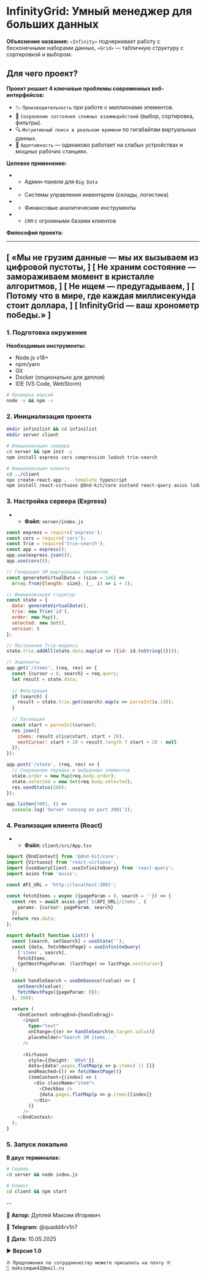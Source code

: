 # InfinityGrid: Умный менеджер для больших данных

**Объяснение названия:** `«Infinity»` подчеркивает работу с бесконечными наборами данных, `«Grid»` — табличную структуру с сортировкой и выбором.

## Для чего проект?

**Проект решает 4 ключевые проблемы современных веб-интерфейсов:**

- 📉 `Производительность` при работе с миллионами элементов.
- 🧩 `Сохранение состояния сложных взаимодействий` (выбор, сортировка, фильтры).
- 🔍 `Интуитивный поиск в реальном времени` по гигабайтам виртуальных данных.
- 📱 `Адаптивность` — одинаково работает на слабых устройствах и мощных рабочих станциях.

**Целевое применение:**

- - Админ-панели для `Big Data`
- - Системы управления инвентарем (склады, логистика)
- - Финансовые аналитические инструменты
- - `CRM` с огромными базами клиентов

**Философия проекта:**

 -------------------------------------------------------------------
[ «Мы не грузим данные — мы их вызываем из цифровой пустоты,        ]
[ Не храним состояние — замораживаем момент в кристалле алгоритмов, ]
[ Не ищем — предугадываем,                                          ]
[ Потому что в мире, где каждая миллисекунда стоит доллара,         ]
[ InfinityGrid — ваш хронометр победы.»                             ]
 -------------------------------------------------------------------

### 1. Подготовка окружения

**Необходимые инструменты:**

- Node.js v18+
- npm/yarn
- Git
- Docker (опционально для деплоя)
- IDE (VS Code, WebStorm)

```bash
# Проверка версий
node -v && npm -v
```

### 2. Инициализация проекта

```bash
mkdir infinilist && cd infinilist
mkdir server client

# Инициализация сервера
cd server && npm init -y
npm install express cors compression lodash trie-search

# Инициализация клиента
cd ../client
npx create-react-app . --template typescript
npm install react-virtuoso @dnd-kit/core zustand react-query axios lodash.debounce
```

### 3. Настройка сервера (Express)

- - **Файл:** `server/index.js`

```javascript
const express = require('express');
const cors = require('cors');
const Trie = require('trie-search');
const app = express();
app.use(express.json());
app.use(cors());

// Генерация 1M виртуальных элементов
const generateVirtualData = (size = 1e6) => 
  Array.from({length: size}, (_, i) => i + 1);

// Инициализация структур
const state = {
  data: generateVirtualData(),
  trie: new Trie('id'),
  order: new Map(),
  selected: new Set(),
  version: 0
};

// Построение Trie-индекса
state.trie.addAll(state.data.map(id => ({id: id.toString()})));

// Эндпоинты
app.get('/items', (req, res) => {
  const {cursor = 0, search} = req.query;
  let result = state.data;
  
  // Фильтрация
  if (search) {
    result = state.trie.get(search).map(x => parseInt(x.id));
  }
  
  // Пагинация
  const start = parseInt(cursor);
  res.json({
    items: result.slice(start, start + 20),
    nextCursor: start + 20 < result.length ? start + 20 : null
  });
});

app.post('/state', (req, res) => {
  // Сохранение порядка и выбранных элементов
  state.order = new Map(req.body.order);
  state.selected = new Set(req.body.selected);
  res.sendStatus(200);
});

app.listen(3001, () => 
  console.log('Server running on port 3001'));
```

### 4. Реализация клиента (React)

- - **Файл:** `client/src/App.tsx`

```typescript
import {DndContext} from '@dnd-kit/core';
import {Virtuoso} from 'react-virtuoso';
import {useQueryClient, useInfiniteQuery} from 'react-query';
import axios from 'axios';

const API_URL = 'http://localhost:3001';

const fetchItems = async ({pageParam = 0, search = ''}) => {
  const res = await axios.get(`${API_URL}/items`, {
    params: {cursor: pageParam, search}
  });
  return res.data;
};

export default function List() {
  const [search, setSearch] = useState('');
  const {data, fetchNextPage} = useInfiniteQuery(
    ['items', search], 
    fetchItems,
    {getNextPageParam: (lastPage) => lastPage.nextCursor}
  );

  const handleSearch = useDebounce((value) => {
    setSearch(value);
    fetchNextPage({pageParam: 0});
  }, 300);

  return (
    <DndContext onDragEnd={handleDrag}>
      <input 
        type="text" 
        onChange={(e) => handleSearch(e.target.value)}
        placeholder="Search 1M items..."
      />
      
      <Virtuoso
        style={{height: '80vh'}}
        data={data?.pages.flatMap(p => p.items) || []}
        endReached={() => fetchNextPage()}
        itemContent={(index) => (
          <div className="item">
            <Checkbox />
            {data.pages.flatMap(p => p.items)[index]}
          </div>
        )}
      />
    </DndContext>
  );
}
```

### 5. Запуск локально

**В двух терминалах:**

```bash
# Сервер
cd server && node index.js

# Клиент
cd client && npm start
```

--

💼 **Автор:** Дуплей Максим Игоревич

📲 **Telegram:** @quadd4rv1n7

📅 **Дата:** 10.05.2025

▶️ **Версия 1.0**

```textline
※ Предложения по сотрудничеству можете присылать на почту ※
📧 maksimqwe42@mail.ru
```
